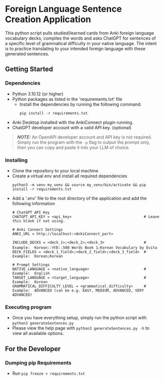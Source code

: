 # Foreign Language Sentence Creation Application

This python script pulls studied/learned cards from Anki foreign language vocabulary decks, compiles the words and asks ChatGPT for sentences of a specific level of grammatical difficulty in your native language. The intent is to practice translating to your intended foreign language with these generated sentences.

## Getting Started

### Dependencies

- Python 3.10.12 (or higher)
- Python packages as listed in the 'requirements.txt' file
  - Install the dependencies by running the following command:
    ```
    pip install -r requirements.txt
    ```
- Anki Desktop installed with the AnkiConnect plugin running.
- ChatGPT developer account with a valid API key. (optional)
> **_NOTE:_**  An OpenAPI developer account and API key is not required. Simply run the program with the `-p` flag to output the prompt only, then you can copy and paste it into your LLM of choice.

### Installing

- Clone the repository to your local machine.
- Create a virtual env and install all required dependencies
  ```
  python3 -m venv my_venv && source my_venv/bin/activate && pip install -r requirements.txt
  ```
- Add a '.env' file to the root directory of the application and add the following information
  ```
  # ChatGPT API Key
  CHATGPT_API_KEY = <api_key>                                 # Leave this blank if not using.
  
  # Anki Connect Settings
  ANKI_URL = http://localhost:<AnkiConnect_port>
  
  INCLUDE_DECKS = <deck_1>;<deck_2>;<deck_3>                  # Example:  Korean::어휘::500 Words Book 1;Korean Vocabulary by Evita
  DECK_FIELDS = <deck_1_field>;<deck_2_field>;<deck_3_field>  # Example:  Korean;Korean
  
  # Prompt Settings
  NATIVE_LANGUAGE = <native_language>                         # Example:  English
  TARGET_LANGUAGE = <target_language>                         # Example:  Korean
  GRAMMATICAL_DIFFICULTY_LEVEL = <grammatical_difficulty>     # Example:  ADVANCED (can be e.g. EASY, MEDIUM, ADVANCED, VERY ADVANCED)
  ```

### Executing program

- Once you have everything setup, simply run the python script with `python3 generateSentences.py`
- Please view the help page with `python3 generateSentences.py -h` to view all available options.


## For the Developer

### Dumping pip Requirements

- Run `pip freeze > requirements.txt`
